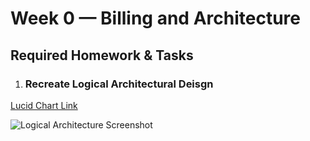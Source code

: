 # Week 0 — Billing and Architecture

## Required Homework & Tasks

1. ### Recreate Logical Architectural Deisgn
[Lucid Chart Link](https://lucid.app/lucidchart/b23df7f5-fcac-4476-be9e-339885627b98/edit?viewport_loc=240,-238,2525,1631,0_0&invitationId=inv_474f3ff7-4010-4e24-8ae8-aa1c2bd49b66)

![Logical Architecture Screenshot](//journal/assets/Napkin%20design.png)
